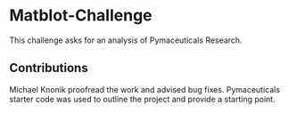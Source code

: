 # Matblot-Challenge

This challenge asks for an analysis of Pymaceuticals Research.


## Contributions
Michael Knonik proofread the work and advised bug fixes.
Pymaceuticals starter code was used to outline the project and provide a starting point.  
